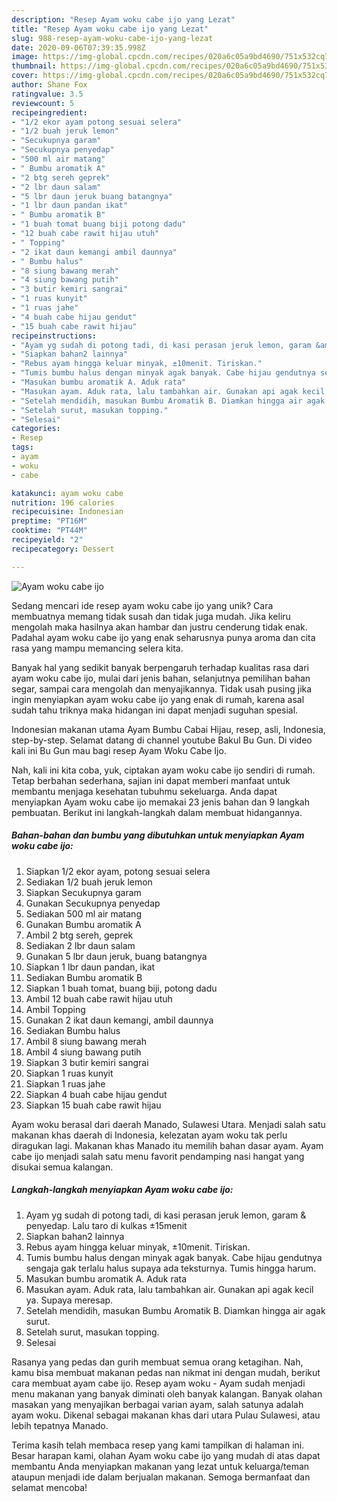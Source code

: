 ```yaml
---
description: "Resep Ayam woku cabe ijo yang Lezat"
title: "Resep Ayam woku cabe ijo yang Lezat"
slug: 988-resep-ayam-woku-cabe-ijo-yang-lezat
date: 2020-09-06T07:39:35.998Z
image: https://img-global.cpcdn.com/recipes/020a6c05a9bd4690/751x532cq70/ayam-woku-cabe-ijo-foto-resep-utama.jpg
thumbnail: https://img-global.cpcdn.com/recipes/020a6c05a9bd4690/751x532cq70/ayam-woku-cabe-ijo-foto-resep-utama.jpg
cover: https://img-global.cpcdn.com/recipes/020a6c05a9bd4690/751x532cq70/ayam-woku-cabe-ijo-foto-resep-utama.jpg
author: Shane Fox
ratingvalue: 3.5
reviewcount: 5
recipeingredient:
- "1/2 ekor ayam potong sesuai selera"
- "1/2 buah jeruk lemon"
- "Secukupnya garam"
- "Secukupnya penyedap"
- "500 ml air matang"
- " Bumbu aromatik A"
- "2 btg sereh geprek"
- "2 lbr daun salam"
- "5 lbr daun jeruk buang batangnya"
- "1 lbr daun pandan ikat"
- " Bumbu aromatik B"
- "1 buah tomat buang biji potong dadu"
- "12 buah cabe rawit hijau utuh"
- " Topping"
- "2 ikat daun kemangi ambil daunnya"
- " Bumbu halus"
- "8 siung bawang merah"
- "4 siung bawang putih"
- "3 butir kemiri sangrai"
- "1 ruas kunyit"
- "1 ruas jahe"
- "4 buah cabe hijau gendut"
- "15 buah cabe rawit hijau"
recipeinstructions:
- "Ayam yg sudah di potong tadi, di kasi perasan jeruk lemon, garam &amp; penyedap. Lalu taro di kulkas ±15menit"
- "Siapkan bahan2 lainnya"
- "Rebus ayam hingga keluar minyak, ±10menit. Tiriskan."
- "Tumis bumbu halus dengan minyak agak banyak. Cabe hijau gendutnya sengaja gak terlalu halus supaya ada teksturnya. Tumis hingga harum."
- "Masukan bumbu aromatik A. Aduk rata"
- "Masukan ayam. Aduk rata, lalu tambahkan air. Gunakan api agak kecil ya. Supaya meresap."
- "Setelah mendidih, masukan Bumbu Aromatik B. Diamkan hingga air agak surut."
- "Setelah surut, masukan topping."
- "Selesai"
categories:
- Resep
tags:
- ayam
- woku
- cabe

katakunci: ayam woku cabe 
nutrition: 196 calories
recipecuisine: Indonesian
preptime: "PT16M"
cooktime: "PT44M"
recipeyield: "2"
recipecategory: Dessert

---
```



![Ayam woku cabe ijo](https://img-global.cpcdn.com/recipes/020a6c05a9bd4690/751x532cq70/ayam-woku-cabe-ijo-foto-resep-utama.jpg)

Sedang mencari ide resep ayam woku cabe ijo yang unik? Cara membuatnya memang tidak susah dan tidak juga mudah. Jika keliru mengolah maka hasilnya akan hambar dan justru cenderung tidak enak. Padahal ayam woku cabe ijo yang enak seharusnya punya aroma dan cita rasa yang mampu memancing selera kita.

Banyak hal yang sedikit banyak berpengaruh terhadap kualitas rasa dari ayam woku cabe ijo, mulai dari jenis bahan, selanjutnya pemilihan bahan segar, sampai cara mengolah dan menyajikannya. Tidak usah pusing jika ingin menyiapkan ayam woku cabe ijo yang enak di rumah, karena asal sudah tahu triknya maka hidangan ini dapat menjadi suguhan spesial.

Indonesian makanan utama Ayam Bumbu Cabai Hijau, resep, asli, Indonesia, step-by-step. Selamat datang di channel youtube Bakul Bu Gun. Di video kali ini Bu Gun mau bagi resep Ayam Woku Cabe Ijo.


Nah, kali ini kita coba, yuk, ciptakan ayam woku cabe ijo sendiri di rumah. Tetap berbahan sederhana, sajian ini dapat memberi manfaat untuk membantu menjaga kesehatan tubuhmu sekeluarga. Anda dapat menyiapkan Ayam woku cabe ijo memakai 23 jenis bahan dan 9 langkah pembuatan. Berikut ini langkah-langkah dalam membuat hidangannya.

<!--inarticleads1-->

##### Bahan-bahan dan bumbu yang dibutuhkan untuk menyiapkan Ayam woku cabe ijo:

1. Siapkan 1/2 ekor ayam, potong sesuai selera
1. Sediakan 1/2 buah jeruk lemon
1. Siapkan Secukupnya garam
1. Gunakan Secukupnya penyedap
1. Sediakan 500 ml air matang
1. Gunakan  Bumbu aromatik A
1. Ambil 2 btg sereh, geprek
1. Sediakan 2 lbr daun salam
1. Gunakan 5 lbr daun jeruk, buang batangnya
1. Siapkan 1 lbr daun pandan, ikat
1. Sediakan  Bumbu aromatik B
1. Siapkan 1 buah tomat, buang biji, potong dadu
1. Ambil 12 buah cabe rawit hijau utuh
1. Ambil  Topping
1. Gunakan 2 ikat daun kemangi, ambil daunnya
1. Sediakan  Bumbu halus
1. Ambil 8 siung bawang merah
1. Ambil 4 siung bawang putih
1. Siapkan 3 butir kemiri sangrai
1. Siapkan 1 ruas kunyit
1. Siapkan 1 ruas jahe
1. Siapkan 4 buah cabe hijau gendut
1. Siapkan 15 buah cabe rawit hijau


Ayam woku berasal dari daerah Manado, Sulawesi Utara. Menjadi salah satu makanan khas daerah di Indonesia, kelezatan ayam woku tak perlu diragukan lagi. Makanan khas Manado itu memilih bahan dasar ayam. Ayam cabe ijo menjadi salah satu menu favorit pendamping nasi hangat yang disukai semua kalangan. 

<!--inarticleads2-->

##### Langkah-langkah menyiapkan Ayam woku cabe ijo:

1. Ayam yg sudah di potong tadi, di kasi perasan jeruk lemon, garam &amp; penyedap. Lalu taro di kulkas ±15menit
1. Siapkan bahan2 lainnya
1. Rebus ayam hingga keluar minyak, ±10menit. Tiriskan.
1. Tumis bumbu halus dengan minyak agak banyak. Cabe hijau gendutnya sengaja gak terlalu halus supaya ada teksturnya. Tumis hingga harum.
1. Masukan bumbu aromatik A. Aduk rata
1. Masukan ayam. Aduk rata, lalu tambahkan air. Gunakan api agak kecil ya. Supaya meresap.
1. Setelah mendidih, masukan Bumbu Aromatik B. Diamkan hingga air agak surut.
1. Setelah surut, masukan topping.
1. Selesai


Rasanya yang pedas dan gurih membuat semua orang ketagihan. Nah, kamu bisa membuat makanan pedas nan nikmat ini dengan mudah, berikut cara membuat ayam cabe ijo. Resep ayam woku - Ayam sudah menjadi menu makanan yang banyak diminati oleh banyak kalangan. Banyak olahan masakan yang menyajikan berbagai varian ayam, salah satunya adalah ayam woku. Dikenal sebagai makanan khas dari utara Pulau Sulawesi, atau lebih tepatnya Manado. 

Terima kasih telah membaca resep yang kami tampilkan di halaman ini. Besar harapan kami, olahan Ayam woku cabe ijo yang mudah di atas dapat membantu Anda menyiapkan makanan yang lezat untuk keluarga/teman ataupun menjadi ide dalam berjualan makanan. Semoga bermanfaat dan selamat mencoba!
